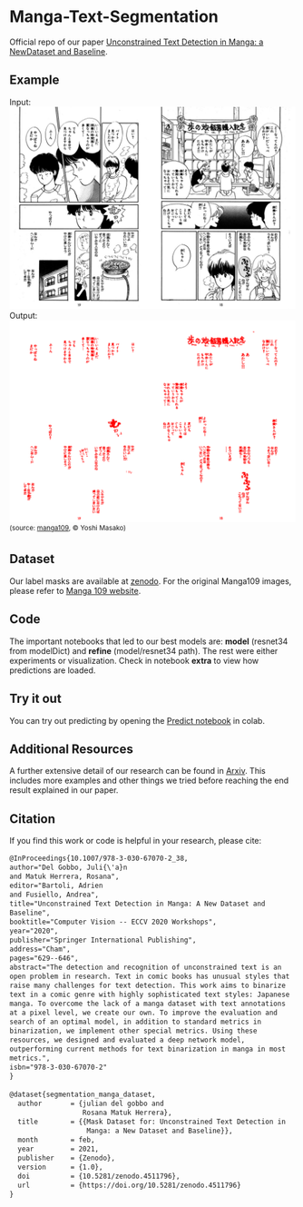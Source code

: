 # Manga-Text-Segmentation
Official repo of our paper [Unconstrained Text Detection in Manga: a NewDataset and Baseline](https://link.springer.com/chapter/10.1007%2F978-3-030-67070-2_38).

## Example
Input:
![AisazuNihaIrarenai 009](images/AisazuNihaIrarenai-009.jpg)
Output:
![AisazuNihaIrarenai 009](images/AisazuNihaIrarenaipre-prediction-009.png)
<sup>(source: [manga109](http://www.manga109.org/en/), © Yoshi Masako)</sup>

## Dataset
Our label masks are available at [zenodo](https://zenodo.org/record/4511796). For the original Manga109 images, please refer to [Manga 109 website](http://www.manga109.org/en/).

## Code
The important notebooks that led to our best models are: **model** (resnet34 from modelDict) and **refine** (model/resnet34 path). The rest were either experiments or visualization. Check in notebook **extra** to view how predictions are loaded. 

## Try it out
You can try out predicting by opening the [Predict notebook](/examples/Manga_Text_Segmentation_Predict.ipynb) in colab.

## Additional Resources
A further extensive detail of our research can be found in [Arxiv](https://arxiv.org/abs/2010.03997). This includes more examples and other things we tried before reaching the end result explained in our paper.

## Citation
If you find this work or code is helpful in your research, please cite:
````
@InProceedings{10.1007/978-3-030-67070-2_38,
author="Del Gobbo, Juli{\'a}n
and Matuk Herrera, Rosana",
editor="Bartoli, Adrien
and Fusiello, Andrea",
title="Unconstrained Text Detection in Manga: A New Dataset and Baseline",
booktitle="Computer Vision -- ECCV 2020 Workshops",
year="2020",
publisher="Springer International Publishing",
address="Cham",
pages="629--646",
abstract="The detection and recognition of unconstrained text is an open problem in research. Text in comic books has unusual styles that raise many challenges for text detection. This work aims to binarize text in a comic genre with highly sophisticated text styles: Japanese manga. To overcome the lack of a manga dataset with text annotations at a pixel level, we create our own. To improve the evaluation and search of an optimal model, in addition to standard metrics in binarization, we implement other special metrics. Using these resources, we designed and evaluated a deep network model, outperforming current methods for text binarization in manga in most metrics.",
isbn="978-3-030-67070-2"
}

@dataset{segmentation_manga_dataset,
  author       = {julian del gobbo and
                  Rosana Matuk Herrera},
  title        = {{Mask Dataset for: Unconstrained Text Detection in 
                   Manga: a New Dataset and Baseline}},
  month        = feb,
  year         = 2021,
  publisher    = {Zenodo},
  version      = {1.0},
  doi          = {10.5281/zenodo.4511796},
  url          = {https://doi.org/10.5281/zenodo.4511796}
}
````
